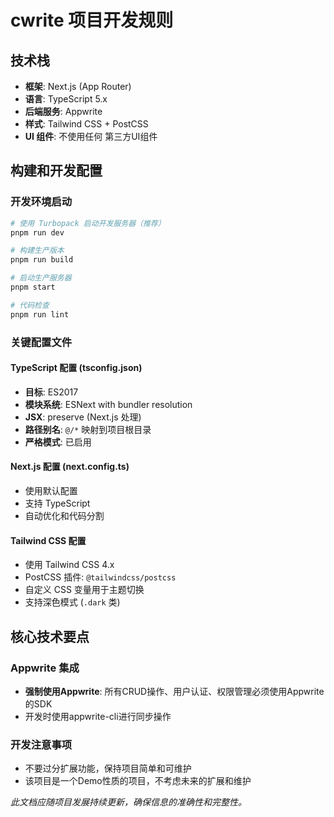 # cwrite 项目开发规则

## 技术栈

- **框架**: Next.js (App Router)
- **语言**: TypeScript 5.x
- **后端服务**: Appwrite
- **样式**: Tailwind CSS + PostCSS
- **UI 组件**: 不使用任何 第三方UI组件

## 构建和开发配置

### 开发环境启动
```bash
# 使用 Turbopack 启动开发服务器（推荐）
pnpm run dev

# 构建生产版本
pnpm run build

# 启动生产服务器
pnpm start

# 代码检查
pnpm run lint
```

### 关键配置文件

#### TypeScript 配置 (tsconfig.json)
- **目标**: ES2017
- **模块系统**: ESNext with bundler resolution
- **JSX**: preserve (Next.js 处理)
- **路径别名**: `@/*` 映射到项目根目录
- **严格模式**: 已启用

#### Next.js 配置 (next.config.ts)
- 使用默认配置
- 支持 TypeScript
- 自动优化和代码分割

#### Tailwind CSS 配置
- 使用 Tailwind CSS 4.x
- PostCSS 插件: `@tailwindcss/postcss`
- 自定义 CSS 变量用于主题切换
- 支持深色模式 (`.dark` 类)

## 核心技术要点

### Appwrite 集成
- **强制使用Appwrite**: 所有CRUD操作、用户认证、权限管理必须使用Appwrite的SDK
- 开发时使用appwrite-cli进行同步操作

### 开发注意事项
- 不要过分扩展功能，保持项目简单和可维护
- 该项目是一个Demo性质的项目，不考虑未来的扩展和维护

*此文档应随项目发展持续更新，确保信息的准确性和完整性。*